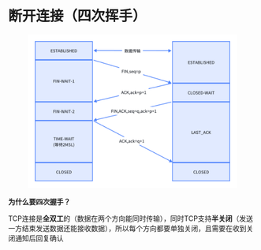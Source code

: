 # 断开连接（四次挥手）



<figure><img src="../../../.gitbook/assets/image (1).png" alt=""><figcaption></figcaption></figure>



**为什么要四次握手？**

TCP连接是**全双工**的（数据在两个方向能同时传输），同时TCP支持**半关闭**（发送一方结束发送数据还能接收数据），所以每个方向都要单独关闭，且需要在收到关闭通知后回复确认
